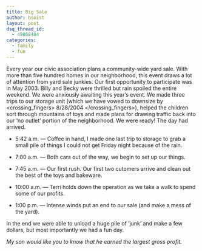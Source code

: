 ```yaml
---
title: Big Sale
author: bsoist
layout: post
dsq_thread_id:
  - 49868484
categories:
  - family
  - fun
---
```

Every year our civic association plans a community-wide yard sale. With more than five hundred homes in our neighborhood, this event draws a lot of attention from yard sale junkies. Our first opportunity to participate was in May 2003. Billy and Becky were thrilled but rain spoiled the entire weekend. We were anxiously awaiting this year&#8217;s event. We made three trips to our storage unit (which we have vowed to downsize by &lt;crossing\_fingers&gt; 8/28/2004 &lt;/crossing\_fingers&gt;), helped the children sort through mountains of toys and made plans for drawing traffic back into our &#8216;no outlet&#8217; portion of the neighborhood. We were ready! The day had arrived.

  * 5:42 a.m. &#8212; Coffee in hand, I made one last trip to storage to grab a small pile of things I could not get Friday night because of the rain.

  * 7:00 a.m. &#8212; Both cars out of the way, we begin to set up our things.

  * 7:45 a.m. &#8212; Our first rush. Our first two cutomers arrive and clean out the best of the toys and bakeware.

  * 10:00 a.m. &#8212; Terri holds down the operation as we take a walk to spend some of our profits.

  * 1:00 p.m. &#8212; Intense winds put an end to our sale (and make a mess of the yard).

In the end we were able to unload a huge pile of &#8216;junk&#8217; and make a few dollars, but most importantly we had a fun day.


<address>
  My son would like you to know that he earned the largest gross profit.
</address>


